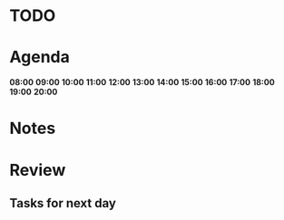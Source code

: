 # TODO 
# Agenda
**08:00**
**09:00**
**10:00**
**11:00**
**12:00**
**13:00**
**14:00**
**15:00**
**16:00**
**17:00**
**18:00**
**19:00**
**20:00**
# Notes

# Review
## Tasks for next day